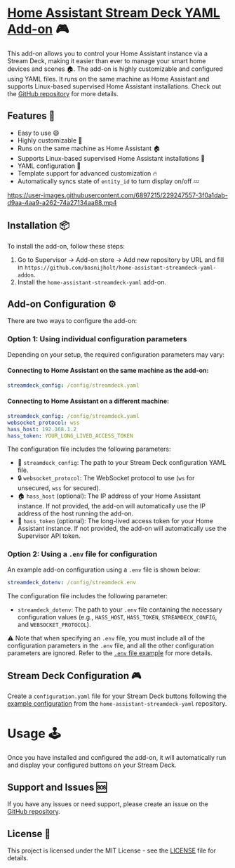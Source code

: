 # [Home Assistant Stream Deck YAML Add-on](https://github.com/basnijholt/home-assistant-streamdeck-yaml) 🎮

This add-on allows you to control your Home Assistant instance via a Stream Deck, making it easier than ever to manage your smart home devices and scenes 🏠.
The add-on is highly customizable and configured using YAML files.
It runs on the same machine as Home Assistant and supports Linux-based supervised Home Assistant installations.
Check out the [GitHub repository](https://github.com/basnijholt/home-assistant-streamdeck-yaml) for more details.

## Features :star2:
- Easy to use 😄
- Highly customizable 🔧
- Runs on the same machine as Home Assistant 🏠
- Supports Linux-based supervised Home Assistant installations 🐧
- YAML configuration 📁
- Template support for advanced customization 🔥
- Automatically syncs state of `entity_id` to turn display on/off 💤

https://user-images.githubusercontent.com/6897215/229247557-3f0a1dab-d9aa-4aa9-a262-74a27134aa88.mp4

## Installation 📦

To install the add-on, follow these steps:

1. Go to Supervisor -> Add-on store -> Add new repository by URL and fill in `https://github.com/basnijholt/home-assistant-streamdeck-yaml-addon`.
2. Install the `home-assistant-streamdeck-yaml` add-on.

## Add-on Configuration ⚙️

There are two ways to configure the add-on:

### Option 1: Using individual configuration parameters

Depending on your setup, the required configuration parameters may vary:

#### Connecting to Home Assistant on the **same machine** as the add-on:

```yaml
streamdeck_config: /config/streamdeck.yaml
```

#### Connecting to Home Assistant on a **different machine**:

```yaml
streamdeck_config: /config/streamdeck.yaml
websocket_protocol: wss
hass_host: 192.168.1.2
hass_token: YOUR_LONG_LIVED_ACCESS_TOKEN
```

The configuration file includes the following parameters:

- 📄 `streamdeck_config`: The path to your Stream Deck configuration YAML file.
- 🔒 `websocket_protocol`: The WebSocket protocol to use (`ws` for unsecured, `wss` for secured).
- 🏠 `hass_host` (optional): The IP address of your Home Assistant instance. If not provided, the add-on will automatically use the IP address of the host running the add-on.
- 🔑 `hass_token` (optional): The long-lived access token for your Home Assistant instance. If not provided, the add-on will automatically use the Supervisor API token.

### Option 2: Using a `.env` file for configuration

An example add-on configuration using a `.env` file is shown below:

```yaml
streamdeck_dotenv: /config/streamdeck.env
```

The configuration file includes the following parameter:

- `streamdeck_dotenv`: The path to your `.env` file containing the necessary configuration values (e.g., `HASS_HOST`, `HASS_TOKEN`, `STREAMDECK_CONFIG`, and `WEBSOCKET_PROTOCOL`).

⚠️ Note that when specifying an `.env` file, you must include all of the configuration parameters in the `.env` file, and all the other configuration parameters are ignored.
Refer to the [`.env` file example](https://github.com/basnijholt/home-assistant-streamdeck-yaml/blob/main/.env.example) for more details.

## Stream Deck Configuration 🎮

Create a `configuration.yaml` file for your Stream Deck buttons following the [example configuration](https://github.com/basnijholt/home-assistant-streamdeck-yaml/blob/main/configuration.yaml) from the `home-assistant-streamdeck-yaml` repository.

# Usage 🕹️

Once you have installed and configured the add-on, it will automatically run and display your configured buttons on your Stream Deck.

## Support and Issues :sos:

If you have any issues or need support, please create an issue on the [GitHub repository](https://github.com/basnijholt/home-assistant-streamdeck-yaml-addon/issues).

## License 📃

This project is licensed under the MIT License - see the [LICENSE](LICENSE) file for details.
